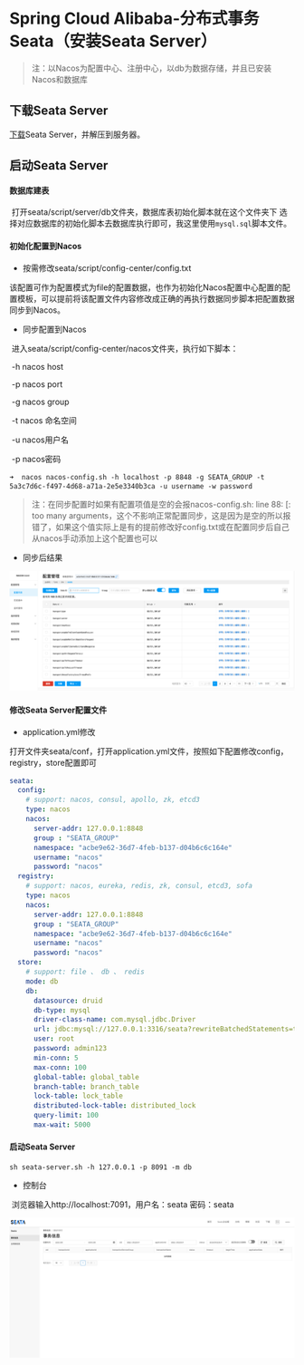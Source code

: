 # Spring Cloud Alibaba-分布式事务Seata（安装Seata Server） <!-- {docsify-ignore-all} -->



> 注：以Nacos为配置中心、注册中心，以db为数据存储，并且已安装Nacos和数据库



## 下载Seata Server

[下载](https://github.com/seata/seata/releases)Seata Server，并解压到服务器。



## 启动Seata Server

#### 数据库建表

​    打开seata/script/server/db文件夹，数据库表初始化脚本就在这个文件夹下 选择对应数据库的初始化脚本去数据库执行即可，我这里使用`mysql.sql`脚本文件。

#### 初始化配置到Nacos

- 按需修改seata/script/config-center/config.txt

​    该配置可作为配置模式为file的配置数据，也作为初始化Nacos配置中心配置的配置模板，可以提前将该配置文件内容修改成正确的再执行数据同步脚本把配置数据同步到Nacos。

- 同步配置到Nacos

​    进入seata/script/config-center/nacos文件夹，执行如下脚本：

​    -h nacos host 

​    -p nacos port

​    -g nacos group

​    -t nacos 命名空间

​    -u nacos用户名

​    -p nacos密码

```shell
➜  nacos nacos-config.sh -h localhost -p 8848 -g SEATA_GROUP -t 5a3c7d6c-f497-4d68-a71a-2e5e3340b3ca -u username -w password
```

> 注：在同步配置时如果有配置项值是空的会报nacos-config.sh: line 88: [: too many arguments，这个不影响正常配置同步，这是因为是空的所以报错了，如果这个值实际上是有的提前修改好config.txt或在配置同步后自己从nacos手动添加上这个配置也可以

- 同步后结果

![image-20230601153051718](../../../_media/image/structure/sca/11/image-1.png)

#### 修改Seata Server配置文件

- application.yml修改

​    打开文件夹seata/conf，打开application.yml文件，按照如下配置修改config，registry，store配置即可

```yaml
seata:
  config:
    # support: nacos, consul, apollo, zk, etcd3
    type: nacos
    nacos:
      server-addr: 127.0.0.1:8848
      group : "SEATA_GROUP"
      namespace: "acbe9e62-36d7-4feb-b137-d04b6c6c164e"
      username: "nacos"
      password: "nacos"
  registry:
    # support: nacos, eureka, redis, zk, consul, etcd3, sofa
    type: nacos
    nacos:
      server-addr: 127.0.0.1:8848
      group : "SEATA_GROUP"
      namespace: "acbe9e62-36d7-4feb-b137-d04b6c6c164e"
      username: "nacos"
      password: "nacos"
  store:
    # support: file 、 db 、 redis
    mode: db
    db:
      datasource: druid
      db-type: mysql
      driver-class-name: com.mysql.jdbc.Driver
      url: jdbc:mysql://127.0.0.1:3316/seata?rewriteBatchedStatements=true
      user: root
      password: admin123
      min-conn: 5
      max-conn: 100
      global-table: global_table
      branch-table: branch_table
      lock-table: lock_table
      distributed-lock-table: distributed_lock
      query-limit: 100
      max-wait: 5000
```

#### 启动Seata Server

```shell
sh seata-server.sh -h 127.0.0.1 -p 8091 -m db
```

- 控制台

​    浏览器输入http://localhost:7091，用户名：seata 密码：seata

![image-20230601153232074](../../../_media/image/structure/sca/11/image-2.png)

